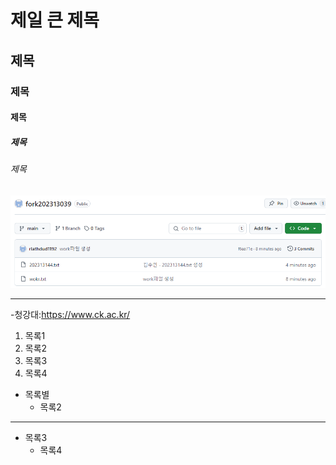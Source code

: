 # 제일 큰 제목
## 제목
### 제목
#### 제목
##### 제목
###### 제목

![실습캡처](./aa.png)

* * *

-청강대:https://www.ck.ac.kr/

1. 목록1
2. 목록2
3. 목록3
4. 목록4

* 목록별
  * 목록2

- - -

- 목록3
  - 목록4
